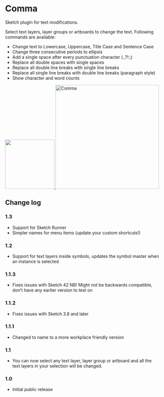 # Comma
Sketch plugin for text modifications.

Select text layers, layer groups or artboards to change the text. Following commands are available:

* Change text to Lowercase, Uppercase, Title Case and Sentence Case
* Change three consecutive periods to ellipsis
* Add a single space after every punctuation character (.,?!:;)
* Replace all double spaces with single spaces
* Replace all double line breaks with single line breaks
* Replace all single line breaks with double line breaks (paragraph style)
* Show character and word counts

<a href="http://bit.ly/SketchRunnerWebsite">
  <img src="http://sketchrunner.com/img/badge_white.png" width="160">
</a>

<img src="https://s3.amazonaws.com/f.cl.ly/items/1M2Z2D0l3t1T452J0t1M/,.png" alt="Comma" width="337">

## Change log

### 1.3
* Support for Sketch Runner
* Simpler names for menu items (update your custom shortcuts!)

### 1.2
* Support for text layers inside symbols, updates the symbol master when an instance is selected

### 1.1.3
* Fixes issues with Sketch 42
NB! Might not be backwards compatible, don’t have any earlier version to test on

### 1.1.2
* Fixes issues with Sketch 3.8 and later

### 1.1.1
* Changed to name to a more workplace friendly version

### 1.1
* You can now select any text layer, layer group or artboard and all the text layers in your selection will be changed.

### 1.0
* Initial public release
